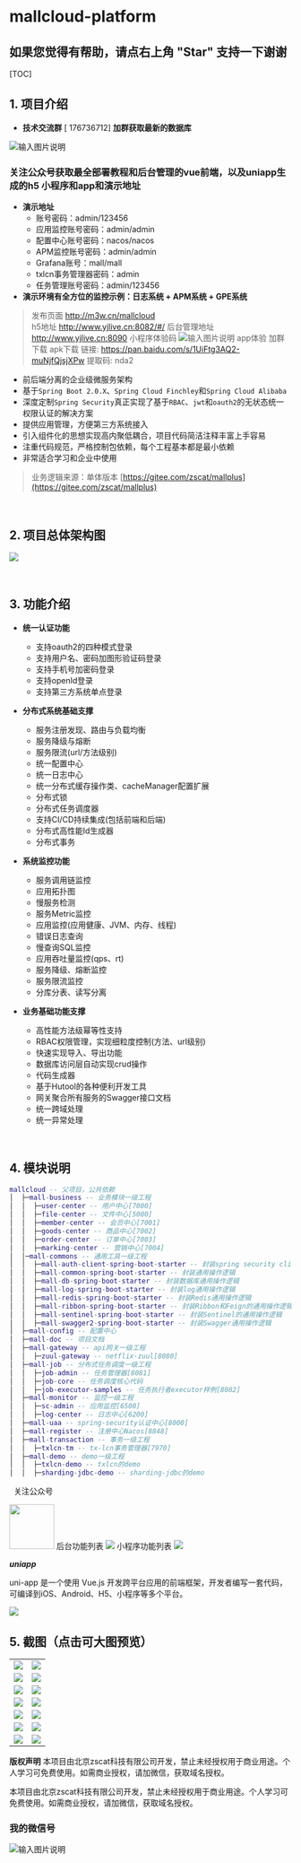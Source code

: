 # mallcloud-platform


## 如果您觉得有帮助，请点右上角 "Star" 支持一下谢谢

[TOC]

## 1. 项目介绍

* **技术交流群** [ 176736712]
 **加群获取最新的数据库** 

![输入图片说明](https://images.gitee.com/uploads/images/2020/0109/102351_cfd0b0c7_134431.png "屏幕截图.png")
### 关注公众号获取最全部署教程和后台管理的vue前端，以及uniapp生成的h5 小程序和app和演示地址


* **演示地址**
  * 账号密码：admin/123456
  * 应用监控账号密码：admin/admin
  * 配置中心账号密码：nacos/nacos
  * APM监控账号密码：admin/admin
  * Grafana账号：mall/mall
  * txlcn事务管理器密码：admin
  * 任务管理账号密码：admin/123456
* **演示环境有全方位的监控示例：日志系统 + APM系统 + GPE系统**



>   发布页面 http://m3w.cn/mallcloud  
>   h5地址  http://www.yjlive.cn:8082/#/ 
>  后台管理地址 http://www.yjlive.cn:8090 
>  小程序体验码
>  ![输入图片说明](https://images.gitee.com/uploads/images/2019/0621/100856_b901ecef_134431.png "屏幕截图.png")
>  app体验 加群下载
>  apk下载 链接: https://pan.baidu.com/s/1UiFtg3AQ2-muNjfQjsjXPw 提取码: nda2

* 前后端分离的企业级微服务架构
* 基于`Spring Boot 2.0.X`、`Spring Cloud Finchley`和`Spring Cloud Alibaba`
* 深度定制`Spring Security`真正实现了基于`RBAC`、`jwt`和`oauth2`的无状态统一权限认证的解决方案
* 提供应用管理，方便第三方系统接入
* 引入组件化的思想实现高内聚低耦合，项目代码简洁注释丰富上手容易
* 注重代码规范，严格控制包依赖，每个工程基本都是最小依赖
* 非常适合学习和企业中使用

> 业务逻辑来源：单体版本 [https://gitee.com/zscat/mallplus](https://gitee.com/zscat/mallplus)

&nbsp;

## 2. 项目总体架构图

![](http://processon.com/chart_image/5c7f2ad6e4b02b2ce48d6835.png?_=1554621571250)

&nbsp;

## 3. 功能介绍

* **统一认证功能**
  * 支持oauth2的四种模式登录
  * 支持用户名、密码加图形验证码登录
  * 支持手机号加密码登录
  * 支持openId登录
  * 支持第三方系统单点登录

* **分布式系统基础支撑**
  * 服务注册发现、路由与负载均衡
  * 服务降级与熔断
  * 服务限流(url/方法级别)
  * 统一配置中心
  * 统一日志中心
  * 统一分布式缓存操作类、cacheManager配置扩展
  * 分布式锁
  * 分布式任务调度器
  * 支持CI/CD持续集成(包括前端和后端)
  * 分布式高性能Id生成器
  * 分布式事务
* **系统监控功能**
  * 服务调用链监控
  * 应用拓扑图
  * 慢服务检测
  * 服务Metric监控
  * 应用监控(应用健康、JVM、内存、线程)
  * 错误日志查询
  * 慢查询SQL监控
  * 应用吞吐量监控(qps、rt)
  * 服务降级、熔断监控
  * 服务限流监控
  * 分库分表、读写分离
* **业务基础功能支撑**
  * 高性能方法级幂等性支持
  * RBAC权限管理，实现细粒度控制(方法、url级别)
  * 快速实现导入、导出功能
  * 数据库访问层自动实现crud操作
  * 代码生成器
  * 基于Hutool的各种便利开发工具
  * 网关聚合所有服务的Swagger接口文档
  * 统一跨域处理
  * 统一异常处理

&nbsp;

## 4. 模块说明

```lua
mallcloud -- 父项目，公共依赖
│  ├─mall-business -- 业务模块一级工程
│  │  ├─user-center -- 用户中心[7000]
│  │  ├─file-center -- 文件中心[5000]
│  │  ├─member-center -- 会员中心[7001]
│  │  ├─goods-center -- 商品中心[7002]
│  │  ├─order-center -- 订单中心[7003]
│  │  ├─marking-center -- 营销中心[7004]
│  │─mall-commons -- 通用工具一级工程
│  │  ├─mall-auth-client-spring-boot-starter -- 封装spring security client端的通用操作逻辑
│  │  ├─mall-common-spring-boot-starter -- 封装通用操作逻辑
│  │  ├─mall-db-spring-boot-starter -- 封装数据库通用操作逻辑
│  │  ├─mall-log-spring-boot-starter -- 封装log通用操作逻辑
│  │  ├─mall-redis-spring-boot-starter -- 封装Redis通用操作逻辑
│  │  ├─mall-ribbon-spring-boot-starter -- 封装Ribbon和Feign的通用操作逻辑
│  │  ├─mall-sentinel-spring-boot-starter -- 封装Sentinel的通用操作逻辑
│  │  ├─mall-swagger2-spring-boot-starter -- 封装Swagger通用操作逻辑
│  ├─mall-config -- 配置中心
│  ├─mall-doc -- 项目文档
│  ├─mall-gateway -- api网关一级工程
│  │  ├─zuul-gateway -- netflix-zuul[8080]
│  ├─mall-job -- 分布式任务调度一级工程
│  │  ├─job-admin -- 任务管理器[8081]
│  │  ├─job-core -- 任务调度核心代码
│  │  ├─job-executor-samples -- 任务执行者executor样例[8082]
│  ├─mall-monitor -- 监控一级工程
│  │  ├─sc-admin -- 应用监控[6500]
│  │  ├─log-center -- 日志中心[6200]
│  ├─mall-uaa -- spring-security认证中心[8000]
│  ├─mall-register -- 注册中心Nacos[8848]
│  ├─mall-transaction -- 事务一级工程
│  │  ├─txlcn-tm -- tx-lcn事务管理器[7970]
│  ├─mall-demo -- demo一级工程
│  │  ├─txlcn-demo -- txlcn的demo
│  │  ├─sharding-jdbc-demo -- sharding-jdbc的demo
```

&nbsp;
关注公众号


<img src="https://images.gitee.com/uploads/images/2019/0519/174631_65c2a4e8_134431.png" width="80px" height="80px" />
后台功能列表
<img src="https://images.gitee.com/uploads/images/2019/0519/170418_d276b6b4_134431.png"  />
小程序功能列表
<img src="https://images.gitee.com/uploads/images/2019/0519/170631_20a127ce_134431.png"  />

 **_uniapp_** 

uni-app 是一个使用 Vue.js 开发跨平台应用的前端框架，开发者编写一套代码，可编译到iOS、Android、H5、小程序等多个平台。

<img src="https://images.gitee.com/uploads/images/2019/0528/141610_0b812292_134431.jpeg"/>


## 5. 截图（点击可大图预览）

<table>
	<tr>
        <td><img src="https://images.gitee.com/uploads/images/2019/0227/143436_8e50f9d7_134431.png"/></td>
        <td><img src="https://images.gitee.com/uploads/images/2019/0227/143541_d6e7e8cf_134431.png"/></td>
    </tr>
	<tr>
        <td><img src="https://gitee.com/mall2000/images/raw/master/持续集成2.png"/></td>
        <td><img src="https://images.gitee.com/uploads/images/2019/0227/143730_d774a078_134431.png"/></td>
    </tr>
    <tr>
        <td><img src="https://images.gitee.com/uploads/images/2019/0326/194809_7edfd067_134431.png"/></td>
        <td><img src="https://images.gitee.com/uploads/images/2019/0326/194834_957a6ead_134431.png"/></td>
    </tr>
    <tr>
        <td><img src="https://images.gitee.com/uploads/images/2019/0227/150238_8c31af66_134431.png"/></td>
        <td><img src="https://images.gitee.com/uploads/images/2019/0227/150601_b743e1c6_134431.png"/></td>
    </tr>
    <tr>
        <td><img src="https://images.gitee.com/uploads/images/2019/0227/150636_a8b8ae2f_134431.png"/></td>
        <td><img src="https://gitee.com/mall2000/images/raw/master/慢查询sql.png"/></td>
    </tr>
    <tr>
        <td><img src="https://images.gitee.com/uploads/images/2019/0319/164634_91114b7a_134431.png"/></td>
        <td><img src="https://images.gitee.com/uploads/images/2019/0319/164716_e74cec65_134431.png"/></td>
    </tr>
    <tr>
        <td><img src="https://images.gitee.com/uploads/images/2019/0319/164918_1dd6166b_134431.png"/></td>
        <td><img src="https://images.gitee.com/uploads/images/2019/0319/165033_cd0e118c_134431.png"/></td>
    </tr>
</table>

 **版权声明** 
本项目由北京zscat科技有限公司开发，禁止未经授权用于商业用途。个人学习可免费使用。如需商业授权，请加微信，获取域名授权。

本项目由北京zscat科技有限公司开发，禁止未经授权用于商业用途。个人学习可免费使用。如需商业授权，请加微信，获取域名授权。

### 我的微信号

![输入图片说明](https://images.gitee.com/uploads/images/2020/0109/175504_2897c82d_134431.jpeg "流逝.jpeg")
